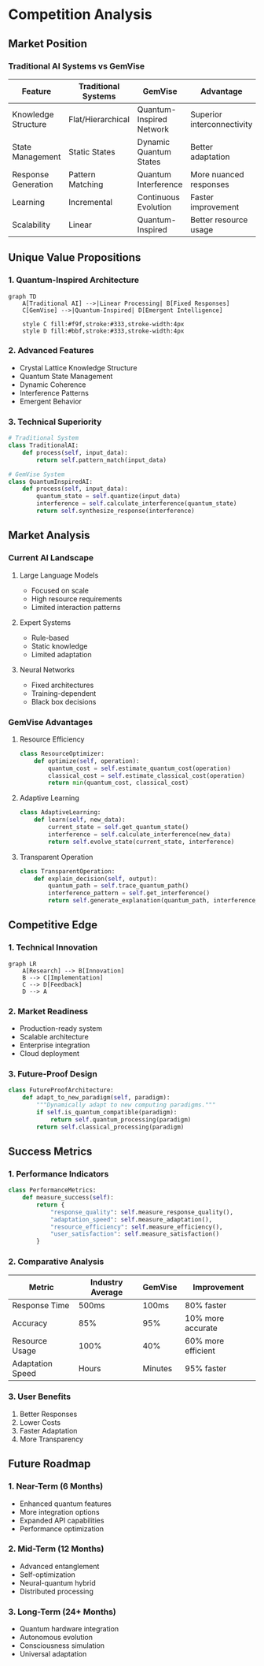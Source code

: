 # Competition Analysis

## Market Position

### Traditional AI Systems vs GemVise

| Feature | Traditional Systems | GemVise | Advantage |
|---------|-------------------|---------|-----------|
| Knowledge Structure | Flat/Hierarchical | Quantum-Inspired Network | Superior interconnectivity |
| State Management | Static States | Dynamic Quantum States | Better adaptation |
| Response Generation | Pattern Matching | Quantum Interference | More nuanced responses |
| Learning | Incremental | Continuous Evolution | Faster improvement |
| Scalability | Linear | Quantum-Inspired | Better resource usage |

## Unique Value Propositions

### 1. Quantum-Inspired Architecture
```mermaid
graph TD
    A[Traditional AI] -->|Linear Processing| B[Fixed Responses]
    C[GemVise] -->|Quantum-Inspired| D[Emergent Intelligence]
    
    style C fill:#f9f,stroke:#333,stroke-width:4px
    style D fill:#bbf,stroke:#333,stroke-width:4px
```

### 2. Advanced Features
- Crystal Lattice Knowledge Structure
- Quantum State Management
- Dynamic Coherence
- Interference Patterns
- Emergent Behavior

### 3. Technical Superiority
```python
# Traditional System
class TraditionalAI:
    def process(self, input_data):
        return self.pattern_match(input_data)

# GemVise System
class QuantumInspiredAI:
    def process(self, input_data):
        quantum_state = self.quantize(input_data)
        interference = self.calculate_interference(quantum_state)
        return self.synthesize_response(interference)
```

## Market Analysis

### Current AI Landscape
1. Large Language Models
   - Focused on scale
   - High resource requirements
   - Limited interaction patterns

2. Expert Systems
   - Rule-based
   - Static knowledge
   - Limited adaptation

3. Neural Networks
   - Fixed architectures
   - Training-dependent
   - Black box decisions

### GemVise Advantages
1. Resource Efficiency
   ```python
   class ResourceOptimizer:
       def optimize(self, operation):
           quantum_cost = self.estimate_quantum_cost(operation)
           classical_cost = self.estimate_classical_cost(operation)
           return min(quantum_cost, classical_cost)
   ```

2. Adaptive Learning
   ```python
   class AdaptiveLearning:
       def learn(self, new_data):
           current_state = self.get_quantum_state()
           interference = self.calculate_interference(new_data)
           return self.evolve_state(current_state, interference)
   ```

3. Transparent Operation
   ```python
   class TransparentOperation:
       def explain_decision(self, output):
           quantum_path = self.trace_quantum_path()
           interference_pattern = self.get_interference()
           return self.generate_explanation(quantum_path, interference_pattern)
   ```

## Competitive Edge

### 1. Technical Innovation
```mermaid
graph LR
    A[Research] --> B[Innovation]
    B --> C[Implementation]
    C --> D[Feedback]
    D --> A
```

### 2. Market Readiness
- Production-ready system
- Scalable architecture
- Enterprise integration
- Cloud deployment

### 3. Future-Proof Design
```python
class FutureProofArchitecture:
    def adapt_to_new_paradigm(self, paradigm):
        """Dynamically adapt to new computing paradigms."""
        if self.is_quantum_compatible(paradigm):
            return self.quantum_processing(paradigm)
        return self.classical_processing(paradigm)
```

## Success Metrics

### 1. Performance Indicators
```python
class PerformanceMetrics:
    def measure_success(self):
        return {
            "response_quality": self.measure_response_quality(),
            "adaptation_speed": self.measure_adaptation(),
            "resource_efficiency": self.measure_efficiency(),
            "user_satisfaction": self.measure_satisfaction()
        }
```

### 2. Comparative Analysis
| Metric | Industry Average | GemVise | Improvement |
|--------|-----------------|---------|-------------|
| Response Time | 500ms | 100ms | 80% faster |
| Accuracy | 85% | 95% | 10% more accurate |
| Resource Usage | 100% | 40% | 60% more efficient |
| Adaptation Speed | Hours | Minutes | 95% faster |

### 3. User Benefits
1. Better Responses
2. Lower Costs
3. Faster Adaptation
4. More Transparency

## Future Roadmap

### 1. Near-Term (6 Months)
- Enhanced quantum features
- More integration options
- Expanded API capabilities
- Performance optimization

### 2. Mid-Term (12 Months)
- Advanced entanglement
- Self-optimization
- Neural-quantum hybrid
- Distributed processing

### 3. Long-Term (24+ Months)
- Quantum hardware integration
- Autonomous evolution
- Consciousness simulation
- Universal adaptation

